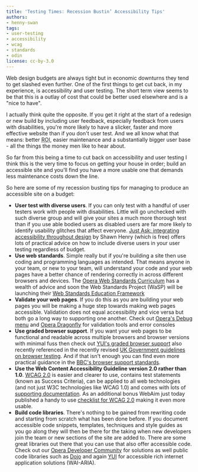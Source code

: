 ```yaml
---
title: 'Testing Times: Recession Bustin’ Accessibility Tips'
authors:
- henny-swan
tags:
- user-testing
- accessibility
- wcag
- standards
- odin
license: cc-by-3.0
---
```


<p>Web design budgets are always tight but in economic downturns they tend to get slashed even further. One of the first things to get cut back, in my experience, is accessibility and user testing. The short term view seems to be that this is a outlay of cost that could be better used elsewhere and is a &quot;nice to have&quot;.</p>

<p>I actually think quite the opposite. If you get it right at the start of a redesign or new build by including user feedback, especially feedback from users with disabilities, you&#39;re more likely to have a slicker,  faster and more effective website than if you don&#39;t user test. And we all know what that means: better <abbr title="Return on investment">ROI</abbr>, easier maintenance and a substantially bigger user base - all the things the money men like to hear about.</p>

<p>So far from this being a time to cut back on accessibility and user testing I think this is the very time to focus on getting your house in order; build an accessible site and you&#39;ll find you have a more usable one that demands less maintenance costs down the line.</p>

<p>So here are some of my recession busting tips for managing to produce an accessible site on a budget:</p>
<ul>
	<li><strong>User test with diverse users</strong>. If you can only test with a handful of user testers work with people with disabilities. Little will go unchecked with such diverse group and will give your sites a much more thorough test than if you use able bodied users as disabled users are far more likely to identify usability glitches that affect everyone. <a href="http://www.uiaccess.com/accessucd/about.html">Just Ask: integrating accessibility throughout design</a> by Shawn Henry (which is free) offers lots of practical advice on how to include diverse users in your user testing regardless of budget.</li>
	<li><strong>Use web standards</strong>. Simple really but if you&#39;re building a site then use coding and programming languages as intended. That means anyone in your team, or new to your team, will understand your code and your web pages have a better chance of rendering correctly in across different browsers and devices. The <a href="http://www.opera.com/wsc">Opera Web Standards Curriculum</a> has a wealth of advice and soon the Web Standards Project (WaSP) will be launching their <a href="http://www.webstandards.org/action/edutf/">Web Standards Education Framework</a></li>
	<li><strong>Validate your web pages</strong>. If you do this as you are building your web pages you will be making a huge step towards making web pages accessible. Validation does not equal accessibility and vice versa but both go a long way to supporting one another. Check out <a href="http://my.opera.com/dragonfly/blog/2008/06/09/the-debug-menu-and-the-new-weekly">Opera&#39;s Debug menu</a> and <a href="http://www.opera.com/dragonfly/">Opera Dragonfly</a> for validation tools and error consoles</li>
	<li><strong>Use graded browser support</strong>. If you want your web pages to be functional and readable across multiple browsers and browser versions with minimal fuss then check out <a href="http://developer.yahoo.com/yui/articles/gbs/">YUI&#39;s graded browser support</a> also recently referenced in the  recently revised <a href="http://www.coi.gov.uk/guidance.php?page=213">UK Government guidelines on browser testing</a>. And if that isn&#39;t enough you can find even more practical guidance in the <a href="http://www.bbc.co.uk/guidelines/futuremedia/technical/browser_support.shtml">BBC&#39;s browser support standards</a>.</li>
	<li><strong>Use the Web Content Accessibility Guideline version 2.0 rather than 1.0</strong>. <a href="http://www.w3.org/TR/WCAG20/">WCAG 2.0</a> is easier and clearer to use, contains test statements (known as Success Criteria), can be applied to all web technologies (and not just W3C technologies like WCAG 1.0) and comes with lots of <a href="http://www.w3.org/WAI/intro/wcag.php#whatis2">supporting documentation</a>. As an additional bonus WebAim just today published a handy to use <a href="http://webaim.org/standards/wcag/checklist">checklist for WCAG 2.0</a> making it even more usable.</li>
	<li><strong>Build code libraries</strong>. There&#39;s nothing to be gained from rewriting code and starting from scratch what has been done before. If you document accessible code snippets, templates, techniques and style guides as you go along they will then be there for the taking when new developers join the team or new sections of the site are added to. There are some great libraries out there that you can use that also offer accessible code. Check out our <a href="http://dev.opera.com/">Opera Developer Community</a> for solutions as well public code libraries such as <a href="http://dojotoolkit.org/">Dojo</a> and again <a href="http://developer.yahoo.com/yui/">YUI</a> for accessible rich internet application solutions (WAI-ARIA).</li>
</ul>

